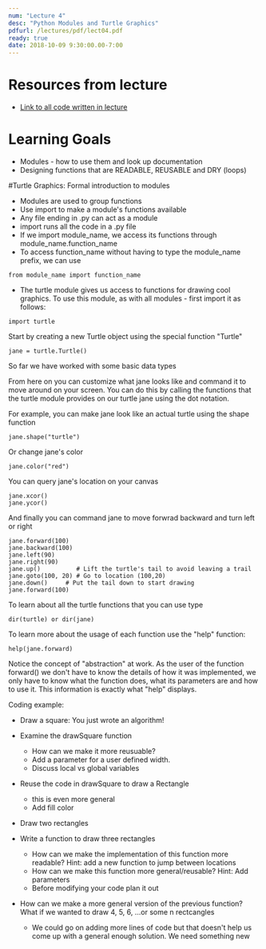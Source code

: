 ```yaml
---
num: "Lecture 4"
desc: "Python Modules and Turtle Graphics"
pdfurl: /lectures/pdf/lect04.pdf
ready: true
date: 2018-10-09 9:30:00.00-7:00
---
```


# Resources from lecture

* [Link to all code written in lecture](https://github.com/ucsb-cs8-f18/cs8-f18-lecture-code)

# Learning Goals
* Modules - how to use them and look up documentation
* Designing functions that are READABLE, REUSABLE and DRY (loops)

#Turtle Graphics: Formal introduction to modules  

* Modules are used to group functions
* Use import to make a module's functions available
* Any file ending in .py can act as a module
* import runs all the code in a .py file
* If we import module_name, we access its functions through
module_name.function_name
* To access function_name without having to type the
module_name prefix, we can use

```
from module_name import function_name
```
* The turtle module gives us access to functions for drawing cool graphics. To use this module, as with all modules - first import it as follows:

```
import turtle
```

Start by creating a new Turtle object using the special function "Turtle"

```
jane = turtle.Turtle()
```

So far we have worked with some basic data types


From here on you can customize what jane looks like and command it to move around on your screen. You can do this by calling the functions that the turtle module provides on our turtle jane using the dot notation.

For example, you can make jane look like an actual turtle using the shape function

```
jane.shape("turtle")
```

Or change jane's color

```
jane.color("red")
```

You can query jane's location on your canvas

```
jane.xcor()
jane.ycor()
```

And finally you can command jane to move forwrad backward and turn left or right 

```
jane.forward(100)
jane.backward(100)
jane.left(90)
jane.right(90)
jane.up()          # Lift the turtle's tail to avoid leaving a trail
jane.goto(100, 20) # Go to location (100,20)
jane.down()     # Put the tail down to start drawing
jane.forward(100)

```

To learn about all the turtle functions that you can use type

```
dir(turtle) or dir(jane)
```

To learn more about the usage of each function use the "help" function:

```
help(jane.forward)
```
Notice the concept of "abstraction" at work. As the user of the function forward() we don't have to know the details of how it was implemented, we only have to know what the function does, what its parameters are and how to use it. This information is exactly what "help" displays. 

Coding example: 
* Draw a square: You just wrote an algorithm! 
* Examine the drawSquare function
  - How can we make it more reusuable? 
  - Add a parameter for a user defined width. 
  - Discuss local vs global variables

* Reuse the code in drawSquare to draw a Rectangle 
  - this is even more general
  - Add fill color 

* Draw two rectangles

* Write a function to draw three rectangles
  - How can we make the implementation of this function more readable? Hint: add a new function to jump between locations
  - How can we make this function more general/reusable? Hint: Add parameters
  - Before modifying your code plan it out

* How can we make a more general version of the previous function? What if we wanted to draw 4, 5, 6, ...or some n rectcangles
  - We could go on adding more lines of code but that doesn't help us come up with a general enough solution. We need something new 

















